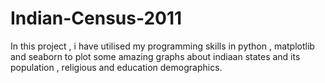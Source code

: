 # Indian-Census-2011
In this project , i have utilised my programming skills in python , matplotlib and seaborn to plot some amazing graphs about indiaan states and its population , religious and education demographics.
